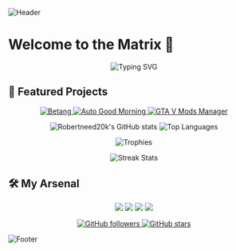 ![Header](https://www.google.com/url?sa=i&url=https%3A%2F%2Fwww.pinterest.com%2Fpin%2F683984262135912604%2F&psig=AOvVaw2XqadxK7qFbkask3_0_rQZ&ust=1720023422616000&source=images&cd=vfe&opi=89978449&ved=0CBAQjRxqFwoTCPje6NngiIcDFQAAAAAdAAAAABAE)

# Welcome to the Matrix 👾

<p align="center">
  <img src="https://readme-typing-svg.herokuapp.com?font=Fira+Code&duration=4000&pause=1000&color=36BCF7&background=FFFFFF00&width=435&lines=Hello+World!;Welcome+to+my+profile;Explore+my+repositories" alt="Typing SVG" />
</p>

## 🚀 Featured Projects

<p align="center">
  <a href="https://github.com/Robertneed20k/betang">
    <img src="https://github-readme-stats.vercel.app/api/pin/?username=Robertneed20k&repo=betang&theme=highcontrast" alt="Betang" />
  </a>
  <a href="https://github.com/Robertneed20k/auto-goodmorning">
    <img src="https://github-readme-stats.vercel.app/api/pin/?username=Robertneed20k&repo=auto-goodmorning&theme=highcontrast" alt="Auto Good Morning" />
  </a>
  <a href="https://github.com/Robertneed20k/Gta-v-mods-manager">
    <img src="https://github-readme-stats.vercel.app/api/pin/?username=Robertneed20k&repo=Gta-v-mods-manager&theme=highcontrast" alt="GTA V Mods Manager" />
  </a>
</p>

<p align="center">
  <img src="https://github-readme-stats.vercel.app/api?username=Robertneed20k&show_icons=true&theme=highcontrast" alt="Robertneed20k's GitHub stats" />
  <img src="https://github-readme-stats.vercel.app/api/top-langs/?username=Robertneed20k&layout=compact&theme=highcontrast" alt="Top Languages" />
</p>

<p align="center">
  <img src="https://github-profile-trophy.vercel.app/?username=Robertneed20k&theme=darkhub" alt="Trophies" />
</p>

<p align="center">
  <img src="https://github-readme-streak-stats.herokuapp.com/?user=Robertneed20k&theme=highcontrast" alt="Streak Stats" />
</p>

## 🛠️ My Arsenal

<p align="center">
  <img src="https://img.shields.io/badge/-Java-007396?style=for-the-badge&logo=java&logoColor=white" />
  <img src="https://img.shields.io/badge/-C%23-239120?style=for-the-badge&logo=c-sharp&logoColor=white" />
  <img src="https://img.shields.io/badge/-Bash-4EAA25?style=for-the-badge&logo=gnu-bash&logoColor=white" />
  <img src="https://img.shields.io/badge/-Python-3776AB?style=for-the-badge&logo=python&logoColor=white" />
</p>

<p align="center">
  <a href="https://github.com/Robertneed20k">
    <img src="https://img.shields.io/github/followers/Robertneed20k?label=Follow&style=social" alt="GitHub followers" />
  </a>
  <a href="https://github.com/Robertneed20k">
    <img src="https://img.shields.io/github/stars/Robertneed20k?affiliations=OWNER%2CCOLLABORATOR&style=social" alt="GitHub stars" />
  </a>
</p>

![Footer](https://your-footer-image-url.com)
